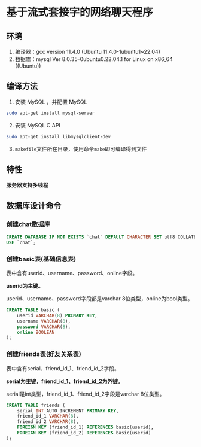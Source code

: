 # 基于流式套接字的网络聊天程序

## 环境

1. 编译器：gcc version 11.4.0 (Ubuntu 11.4.0-1ubuntu1~22.04)
2. 数据库：mysql  Ver 8.0.35-0ubuntu0.22.04.1 for Linux on x86_64 ((Ubuntu))

## 编译方法

1. 安装 MySQL ，并配置 MySQL

```bash
sudo apt-get install mysql-server
```

2. 安装 MySQL C API

```bash
sudo apt-get install libmysqlclient-dev
```

3. `makefile`文件所在目录，使用命令`make`即可编译得到文件

## 特性

**服务器支持多线程**

## 数据库设计命令

### 创建chat数据库

```sql
CREATE DATABASE IF NOT EXISTS `chat` DEFAULT CHARACTER SET utf8 COLLATE utf8_general_ci;
USE `chat`;
```

### 创建basic表(基础信息表)

表中含有userid、username、password、online字段。

**userid为主键。**

userid、username、password字段都是varchar 8位类型，online为bool类型。

```sql
CREATE TABLE basic (
    userid VARCHAR(8) PRIMARY KEY,
    username VARCHAR(8),
    password VARCHAR(8),
    online BOOLEAN
);
```

### 创建friends表(好友关系表)

表中含有serial、friend_id_1、friend_id_2字段。

**serial为主键，friend_id_1、friend_id_2为外键。**

serial是int类型，friend_id_1、friend_id_2字段是varchar 8位类型。

```sql
CREATE TABLE friends (
    serial INT AUTO_INCREMENT PRIMARY KEY,
    friend_id_1 VARCHAR(8),
    friend_id_2 VARCHAR(8),
    FOREIGN KEY (friend_id_1) REFERENCES basic(userid),
    FOREIGN KEY (friend_id_2) REFERENCES basic(userid)
);
```